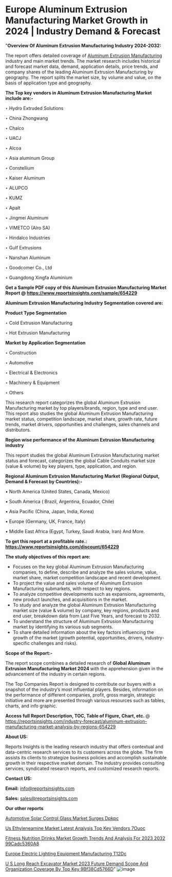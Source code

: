 # Europe Aluminum Extrusion Manufacturing Market Growth in 2024 | Industry Demand & Forecast

 "<strong>Overview Of Aluminum Extrusion Manufacturing Industry 2024-2032:</strong>

The report offers detailed coverage of <a href=https://www.reportsinsights.com/sample/654229>Aluminum Extrusion Manufacturing</a> industry and main market trends. The market research includes historical and forecast market data, demand, application details, price trends, and company shares of the leading Aluminum Extrusion Manufacturing by geography. The report splits the market size, by volume and value, on the basis of application type and geography.

<strong>The Top key vendors in Aluminum Extrusion Manufacturing Market include are:- </strong>

‣ Hydro Extruded Solutions

‣ China Zhongwang

‣ Chalco

‣ UACJ

‣ Alcoa

‣ Asia aluminum Group

‣ Constellium

‣ Kaiser Aluminum

‣ ALUPCO

‣ KUMZ

‣ Apalt

‣ Jingmei Aluminum

‣ VIMETCO (Alro SA)

‣ Hindalco Industries

‣ Gulf Extrusions

‣ Nanshan Aluminum

‣ Goodcomer Co., Ltd

‣ Guangdong Xingfa Aluminium

<strong>Get a Sample PDF copy of this Aluminum Extrusion Manufacturing Market Report </strong><strong>@ <a href=https://www.reportsinsights.com/sample/654229 style=color:#0000ff;>https://www.reportsinsights.com/sample/654229</a> </strong>

<strong>Aluminum Extrusion Manufacturing Industry Segmentation covered are:</strong>

<strong>Product Type Segmentation</strong>

‣ Cold Extrusion Manufacturing

‣ Hot Extrusion Manufacturing

<strong>Market by Application Segmentation</strong>

‣ Construction

‣ Automotive

‣ Electrical & Electronics

‣ Machinery & Equipment

‣ Others

This research report categorizes the global Aluminum Extrusion Manufacturing market by top players/brands, region, type and end user. This report also studies the global Aluminum Extrusion Manufacturing market status, competition landscape, market share, growth rate, future trends, market drivers, opportunities and challenges, sales channels and distributors.

<strong>Region wise performance of the Aluminum Extrusion Manufacturing industry</strong><strong> </strong>

This report studies the global Aluminum Extrusion Manufacturing market status and forecast, categorizes the global Cable Conduits market size (value &amp; volume) by key players, type, application, and region. 

<strong>Regional Aluminum Extrusion Manufacturing Market (Regional Output, Demand &amp; Forecast by Countries):-</strong>

• North America (United States, Canada, Mexico)

• South America ( Brazil, Argentina, Ecuador, Chile)

• Asia Pacific (China, Japan, India, Korea)

• Europe (Germany, UK, France, Italy)

• Middle East Africa (Egypt, Turkey, Saudi Arabia, Iran) And More.

<strong>To get this report at a profitable rate.: <a href=https://www.reportsinsights.com/discount/654229 style=color:#0000ff;>https://www.reportsinsights.com/discount/654229</a></strong>

<strong>The study objectives of this report are:</strong>
<ul>
  <li>Focuses on the key global Aluminum Extrusion Manufacturing companies, to define, describe and analyze the sales volume, value, market share, market competition landscape and recent development.</li>
  <li>To project the value and sales volume of Aluminum Extrusion Manufacturing submarkets, with respect to key regions.</li>
  <li>To analyze competitive developments such as expansions, agreements, new product launches, and acquisitions in the market.</li>
  <li>To study and analyze the global Aluminum Extrusion Manufacturing market size (value &amp; volume) by company, key regions, products and end user, breakdown data from Last Five Years, and forecast to 2032.</li>
  <li>To understand the structure of Aluminum Extrusion Manufacturing market by identifying its various sub segments.</li>
  <li>To share detailed information about the key factors influencing the growth of the market (growth potential, opportunities, drivers, industry-specific challenges and risks).</li>
</ul>
<strong>Scope of the Report:-</strong><strong> </strong>

The report scope combines a detailed research of <strong>Global Aluminum Extrusion Manufacturing Market 2024 </strong>with the apprehension given in the advancement of the industry in certain regions.

The Top Companies Report is designed to contribute our buyers with a snapshot of the industry’s most influential players. Besides, information on the performance of different companies, profit, gross margin, strategic initiative and more are presented through various resources such as tables, charts, and info graphic.

<strong>Access full Report Description, TOC, Table of Figure, Chart, etc. </strong>@   <a href=https://reportsinsights.com/industry-forecast/aluminum-extrusion-manufacturing-market-analysis-by-regions-654229 style=color:#0000ff;>https://reportsinsights.com/industry-forecast/aluminum-extrusion-manufacturing-market-analysis-by-regions-654229</a>

<strong>About US:</strong>

Reports Insights is the leading research industry that offers contextual and data-centric research services to its customers across the globe. The firm assists its clients to strategize business policies and accomplish sustainable growth in their respective market domain. The industry provides consulting services, syndicated research reports, and customized research reports.

<strong>Contact US:</strong>

<p class=""""><b>Email:</b> <a href=mailto:info@reportsinsights.com>info@reportsinsights.com</a></p>
<p class=""""><b>Sales:</b> <a href=mailto:sales@reportsinsights.com>sales@reportsinsights.com</a></p>

<strong>Our other reports</strong>

<a href=https://www.linkedin.com/pulse/automotive-solar-control-glass-market-surges-dpkpc/>Automotive Solar Control Glass Market Surges Dpkpc</a>

<a href=https://www.linkedin.com/pulse/us-ethyleneamine-market-latest-analysis-top-key-vendors-7ouoc/>Us Ethyleneamine Market Latest Analysis Top Key Vendors 7Ouoc</a>

<a href=https://medium.com/@jadhaosuchit578/fitness-nutrition-drinks-market-growth-trends-and-analysis-for-2023-2032-99cadc5360a8>Fitness Nutrition Drinks Market Growth Trends And Analysis For 2023 2032 99Cadc5360A8</a>

<a href=https://www.linkedin.com/pulse/europe-electric-lighting-equipment-manufacturing-t12dc/>Europe Electric Lighting Equipment Manufacturing T12Dc</a>

<a href=https://medium.com/@aanandimane055/u-s-long-reach-excavator-market-2023-future-demand-scope-and-organization-coverage-by-top-key-9bf38cd5766d>U S Long Reach Excavator Market 2023 Future Demand Scope And Organization Coverage By Top Key 9Bf38Cd5766D</a>"
![image](https://github.com/daminid12/RImarketresearch/assets/158430485/7a7f9189-9f13-4170-af3d-c05301abf307)

